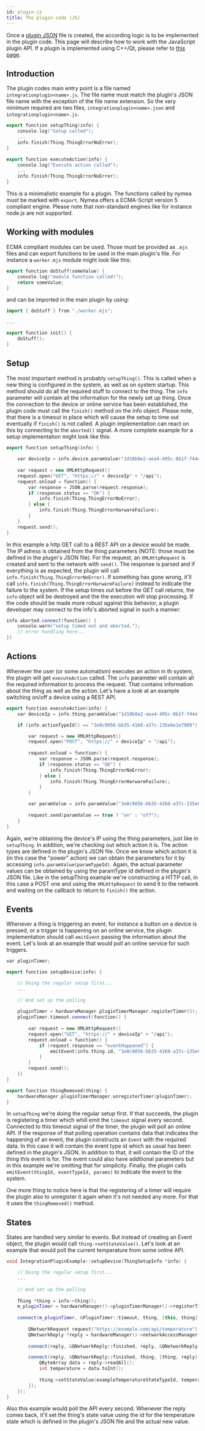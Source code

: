 ```yaml
---
id: plugin-js
title: The plugin code (JS)
---
```


Once a [plugin JSON](plugin-json) file is created, the according logic is to be implemented in the plugin code. This page will describe how to work with the JavaScript plugin API. If a plugin is implemented using C++/Qt, please refer to [this page](plugin-cpp).


## Introduction

The plugin codes main entry point is a file named `integrationplugin<name>.js`. The file name must match the plugin's JSON file name with the exception of the file name extension. So the very minimum required are two files, `integrationplugin<name>.json` and `integrationplugin<name>.js`.

```c++
export function setupThing(info) {
    console.log("Setup called");
    ...
    info.finish(Thing.ThingErrorNoError);
}

export function executeAction(info) {
    console.log("Execute action called");
    ...
    info.finish(Thing.ThingErrorNoError);
}
```


This is a minimalistic example for a plugin. The functions called by nymea must be marked with `export`. Nymea offers a ECMA-Script version 5 compliant engine. Please note that non-standard engines like for instance node.js are not supported.

## Working with modules

ECMA compliant modules can be used. Those must be provided as `.mjs` files and can export functions to be used in the main plugin's file. For instance a `worker.mjs` module might look like this:

```c++
export function doStuff(someValue) {
    console.log("module function called!");
    return someValue;
}
```

and can be imported in the main plugin by using:

```c++
import { doStuff } from "./worker.mjs";

...

export function init() {
    doStuff();
}
```


## Setup

The most important method is probably `setupThing()`. This is called when a new thing is configured in the system, as well as on system startup. This method should do all the required stuff to connect to the thing. The `info` parameter will contain all the information for the newly set up thing. Once the connection to the device or online service has been established, the plugin code must call the `finish()` method on the info object. Please note, that there is a timeout in place which will cause the setup to time out eventually if `finish()` is not called. A plugin implementation can react on this by connecting to the `aborted()` signal. A more complete example for a setup implementation might look like this:

```c++
export function setupThing(info) {
    
    var deviceIp = info.device.paramValue("1d10b8e2-aea4-495c-8b1f-f44ef088f667");
    
    var request = new XMLHttpRequest()
    request.open("GET", "https://" + deviceIp" + "/api");
    request.onload = function() {
        var response = JSON.parse(request.response);
        if (response.status == "OK") {
            info.finish(Thing.ThingErrorNoError);
        } else {
            info.finish(Thing.ThingErrorHarwareFailure);
        }
    }
    request.send();
}
```
    
In this example a http GET call to a REST API on a device would be made. The IP adress is obtained from the thing parameters (NOTE: those must be defined in the plugin's JSON file). For the request, an `XMLHttpRequest` is created and sent to the network with `send()`. The response is parsed and if everything is as expected, the plugin will call `info.finish(Thing.ThingErrorNoError)`. If something has gone wrong, it'll call `info.finish(Thing.ThingErrorHarwareFailure)` instead to indicate the failure to the system. If the setup times out before the GET call returns, the `info` object will be destroyed and the the execution will stop processing. If the code should be made more robust against this behavior, a plugin developer may connect to the info's aborted signal in such a manner:

```c++
info.aborted.connect(function() {
    console.warn("setup timed out and aborted.");
    // error handling here...
})
```

## Actions

Whenever the user (or some automatism) executes an action in th system, the plugin will get `executeAction` called. The `info` parameter will contain all the required information to process the request. That contains information about the thing as well as the action. Let's have a look at an example switching on/off a device using a REST API.

```c++
export function executeAction(info) {
    var deviceIp = info.thing.paramValue("1d10b8e2-aea4-495c-8b1f-f44ef088f667");

    if (info.actionTypeId() == "3e8c9056-bb35-4168-a37c-135e6e1e7989") {

        var request = new XMLHttpRequest()
        request.open("POST", "https://" + deviceIp" + "/api");
        
        request.onload = function() {
            var response = JSON.parse(request.response);
            if (response.status == "OK") {
                info.finish(Thing.ThingErrorNoError);
            } else {
                info.finish(Thing.ThingErrorHarwareFailure);
            }
        }

        var paramValue = info.paramValue("3e8c9056-bb35-4168-a37c-135e6e1e7989");
        
        request.send(paramValue == true ? "on" : "off");
    }
}
```

Again, we're obtaining the device's IP using the thing parameters, just like in `setupThing`. In addition, we're checking out which action it is. The action types are defined in the plugin's JSON file. Once we know which action it is (in this case the "power" action) we can obtain the parameters for it by accessing `info.paramValue(paramTypeId)`. Again, the actual parameter values can be obtained by using the paramType id defined in the plugin's JSON file. Like in the setupThing example we're constructing a HTTP call, in this case a POST one and using the `XMLHttpRequest` to send it to the network and waiting on the callback to return to `finish()` the action.

## Events

Whenever a thing is triggering an event, for instance a button on a device is pressed, or a trigger is happening on an online service, the plugin implementation should call `emitEvent` passing the information about the event. Let's look at an example that would poll an online service for such triggers.

```c++
var pluginTimer;

export function setupDevice(info) {

    // Doing the regular setup first...
    ...
    
    // And set up the polling
    
    pluginTimer = hardwareManager.pluginTimerManager.registerTimer(5);
    pluginTimer.timeout.connect(function() {
    
        var request = new XMLHttpRequest()
        request.open("GET", "https://" + deviceIp" + "/api");
        request.onload = function() {
            if (request.response == "eventHappened") {
                emitEvent(info.thing.id, "3e8c9056-bb35-4168-a37c-135e6e1e7989", []);
            }
        }
        request.send();
    })
}

export function thingRemoved(thing) {
    hardwareManager.pluginTimerManager.unregisterTimer(pluginTimer);
}
```
    
In `setupThing` we're doing the regular setup first. If that succeeds, the plugin is registering a timer which whill emit the `timeout` signal every second. Connected to this timeout signal of the timer, the plugin will poll an online API. If the response of that polling operation contains data that indicates the happening of an event, the plugin constructs an `Event` with the required data. In this case it will contain the event type id which as usual has been defined in the plugin's JSON. In addition to that, it will contain the ID of the thing this event is for. The event could also have additional parameters but in this example we're omitting that for simplicity. Finally, the plugin calls `emitEvent(thingId, eventTypeId, params)` to indicate the event to the system.

One more thing to notice here is that the registering of a timer will require the plugin also to unregister it again when it's not needed any more. For that it uses the `thingRemoved()` method.

## States

States are handled very similar to events. But instead of creating an Event object, the plugin would call `thing->setStateValue()`. Let's look at an example that would poll the current temperature from some online API.

```c++
void IntegrationPluginExample::setupDevice(ThingSetupInfo *info) {

    // Doing the regular setup first...
    ...
    
    // And set up the polling
    
    Thing *thing = info->thing();
    m_pluginTimer = hardwareManager()->pluginTimerManager()->registerTimer(1);
    
    connect(m_pluginTimer, &PluginTimer::timeout, thing, [this, thing](){
        
        QNetworkRequest request("https://example.com/api/temperature");
        QNetworkReply *reply = hardwareManager()->networkAccessManager()->get(request);
        
        connect(reply, &QNetworkReply::finished, reply, &QNetworkReply::deleteLater);

        connect(reply, &QNetworkReply::finished, thing, [thing, reply](){
            QByteArray data = reply->readAll();
            int temperature = data.toInt();
            
            thing->setStateValue(exampleTemperatureStateTypeId, temperature);
        });
    });
}
```

Also this example would poll the API every second. Whenever the reply comes back, it'll set the thing's state value using the id for the temperature state which is defined in the plugin's JSON file and the actual new value.
